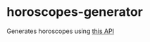 # horoscopes-generator

Generates horoscopes using [this API](https://github.com/tapasweni-pathak/Horoscope-API)
